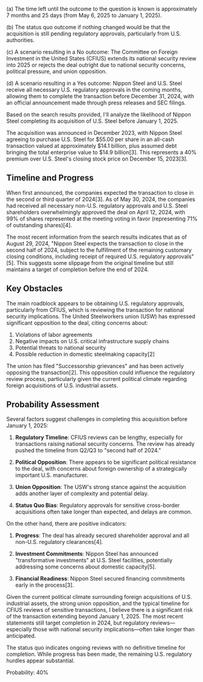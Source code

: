 (a) The time left until the outcome to the question is known is approximately 7 months and 25 days (from May 6, 2025 to January 1, 2025).

(b) The status quo outcome if nothing changed would be that the acquisition is still pending regulatory approvals, particularly from U.S. authorities.

(c) A scenario resulting in a No outcome: The Committee on Foreign Investment in the United States (CFIUS) extends its national security review into 2025 or rejects the deal outright due to national security concerns, political pressure, and union opposition.

(d) A scenario resulting in a Yes outcome: Nippon Steel and U.S. Steel receive all necessary U.S. regulatory approvals in the coming months, allowing them to complete the transaction before December 31, 2024, with an official announcement made through press releases and SEC filings.

Based on the search results provided, I'll analyze the likelihood of Nippon Steel completing its acquisition of U.S. Steel before January 1, 2025.

The acquisition was announced in December 2023, with Nippon Steel agreeing to purchase U.S. Steel for $55.00 per share in an all-cash transaction valued at approximately $14.1 billion, plus assumed debt bringing the total enterprise value to $14.9 billion[3]. This represents a 40% premium over U.S. Steel's closing stock price on December 15, 2023[3].

## Timeline and Progress

When first announced, the companies expected the transaction to close in the second or third quarter of 2024[3]. As of May 30, 2024, the companies had received all necessary non-U.S. regulatory approvals and U.S. Steel shareholders overwhelmingly approved the deal on April 12, 2024, with 99% of shares represented at the meeting voting in favor (representing 71% of outstanding shares)[4].

The most recent information from the search results indicates that as of August 29, 2024, "Nippon Steel expects the transaction to close in the second half of 2024, subject to the fulfillment of the remaining customary closing conditions, including receipt of required U.S. regulatory approvals"[5]. This suggests some slippage from the original timeline but still maintains a target of completion before the end of 2024.

## Key Obstacles

The main roadblock appears to be obtaining U.S. regulatory approvals, particularly from CFIUS, which is reviewing the transaction for national security implications. The United Steelworkers union (USW) has expressed significant opposition to the deal, citing concerns about:

1. Violations of labor agreements
2. Negative impacts on U.S. critical infrastructure supply chains 
3. Potential threats to national security
4. Possible reduction in domestic steelmaking capacity[2]

The union has filed "Successorship grievances" and has been actively opposing the transaction[2]. This opposition could influence the regulatory review process, particularly given the current political climate regarding foreign acquisitions of U.S. industrial assets.

## Probability Assessment

Several factors suggest challenges in completing this acquisition before January 1, 2025:

1. **Regulatory Timeline**: CFIUS reviews can be lengthy, especially for transactions raising national security concerns. The review has already pushed the timeline from Q2/Q3 to "second half of 2024."

2. **Political Opposition**: There appears to be significant political resistance to the deal, with concerns about foreign ownership of a strategically important U.S. manufacturer.

3. **Union Opposition**: The USW's strong stance against the acquisition adds another layer of complexity and potential delay.

4. **Status Quo Bias**: Regulatory approvals for sensitive cross-border acquisitions often take longer than expected, and delays are common.

On the other hand, there are positive indicators:

1. **Progress**: The deal has already secured shareholder approval and all non-U.S. regulatory clearances[4].

2. **Investment Commitments**: Nippon Steel has announced "transformative investments" at U.S. Steel facilities, potentially addressing some concerns about domestic capacity[5].

3. **Financial Readiness**: Nippon Steel secured financing commitments early in the process[3].

Given the current political climate surrounding foreign acquisitions of U.S. industrial assets, the strong union opposition, and the typical timeline for CFIUS reviews of sensitive transactions, I believe there is a significant risk of the transaction extending beyond January 1, 2025. The most recent statements still target completion in 2024, but regulatory reviews—especially those with national security implications—often take longer than anticipated.

The status quo indicates ongoing reviews with no definitive timeline for completion. While progress has been made, the remaining U.S. regulatory hurdles appear substantial.

Probability: 40%